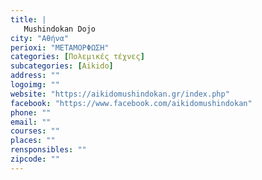 ```yaml
---
title: |
   Mushindokan Dojo
city: "Αθήνα"
perioxi: "ΜΕΤΑΜΟΡΦΩΣΗ"
categories: [Πολεμικές τέχνες]
subcategories: [Aikido]
address: ""
logoimg: ""
website: "https://aikidomushindokan.gr/index.php"
facebook: "https://www.facebook.com/aikidomushindokan"
phone: ""
email: ""
courses: ""
places: ""
rensponsibles: ""
zipcode: ""
---
```




